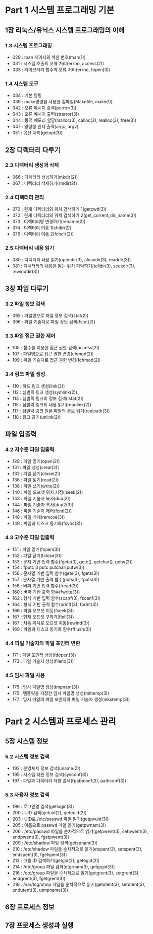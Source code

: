 # Part 1 시스템 프로그래밍 기본
## 1장 리눅스/유닉스 시스템 프로그래밍의 이해
### 1.3 시스템 프로그래밍
* 029 : man 페이지의 섹션 번호(man(1))
* 031 : 시스템 호출의 오류 처리(errno, access(2))
* 033 : 라이브러리 함수의 오류 처리(errno, fopen(3))
### 1.4 시스템 도구
* 034 : 기본 명령
* 039 : make명령을 사용한 컴파일(Makefile, make(1))
* 042 : 오류 메시지 출력(perror(3))
* 043 : 오류 메시지 출력(strerror(3))
* 044 : 동적 메모리 할당(malloc(3), calloc(3), realloc(3), free(3))
* 047 : 명령행 인자 출력(argc, argv)
* 051 : 옵션 처리(getopt(3))

## 2장 디렉터리 다루기
### 2.3 디렉터리 생성과 삭제
* 066 : 디렉터리 생성하기(mkdir(2))
* 067 : 디렉터리 삭제하기(rmdir(2))
### 2.4 디렉터리 관리
* 070 : 현재 디렉터리의 위치 검색하기 1(getcwd(3))
* 072 : 현재 디렉터리의 위치 검색하기 2(get_current_dir_name(3))
* 073 : 디렉터리명 변경하기(rename(2))
* 074 : 디렉터리 이동 1(chdir(2))
* 076 : 디렉터리 이동 2(fchdir(2))
### 2.5 디렉터리 내용 읽기
* 080 : 디렉터리 내용 읽기(opendir(3), closedir(3), readdir(3))
* 081 : 디렉터리의 내용을 읽는 위치 파악하기(telldir(3), seekdir(3), rewinddir(3))

## 3장 파일 다루기
### 3.2 파일 정보 검색
* 092 : 파일명으로 파일 정보 검색(stat(2))
* 096 : 파일 기술자로 파일 정보 검색(fstat(2))
### 3.3 파일 접근 권한 제어
* 105 : 함수를 이용한 접근 권한 검색(access(2))
* 107 : 파일명으로 접근 권한 변경(chmod(2))
* 109 : 파일 기술자로 접근 권한 변경(fchmod(2))
### 3.4 링크 파일 생성
* 110 : 하드 링크 생성(link(2))
* 112 : 심벌릭 링크 생성(symlink(2))
* 113 : 심벌릭 링크의 정보 검색(lstat(2))
* 115 : 심벌릭 링크의 내용 읽기(readlink(2))
* 117 : 심벌릭 링크 원본 파일의 경로 읽기(realpath(3))
* 118 : 링크 끊기(unlink(2))

## 파일 입출력
### 4.2 저수준 파일 입출력
* 129 : 파일 열기(open(2))
* 131 : 파일 생성(creat(2))
* 132 : 파일 닫기(close(2))
* 136 : 파일 읽기(read(2))
* 138 : 파일 쓰기(write(2))
* 140 : 파일 오프셋 위치 지정(lseek(2))
* 143 : 파일 기술자 복사(dup(2))
* 144 : 파일 기술자 복사(dup2(3))
* 146 : 파일 기술자 제어(fcntl(2))
* 148 : 파일 삭제(remove(3))
* 149 : 파일과 디스크 동기화(fsync(3))
### 4.3 고수준 파일 입출력
* 151 : 파일 열기(fopen(3))
* 152 : 파일 닫기(fclose(3))
* 153 : 문자 기반 입력 함수(fgetc(3), getc(), getchar(), getw(3))
* 154 : fputc 3 putc putchar(putw(3))
* 156 : 문자열 기반 입력 함수(gets(3), fgets(3))
* 157 : 문자열 기반 출력 함수(puts(3), fputs(3))
* 158 : 버퍼 기반 입력 함수(fread(3))
* 160 : 버퍼 기반 출력 함수(fwrite(3))
* 162 : 형식 기반 입력 함수(scanf(3), fscanf(3))
* 164 : 형식 기반 출력 함수(printf(3), fprint(3))
* 166 : 파일 오프셋 이동(fseek(3))
* 167 : 현재 오프셋 구하기(ftell(3))
* 167 : 처음 위치로 오프셋 이동(rewind(3))
* 169 : 파일과 디스크 동기화 함수(fflush(3))
### 4.4 파일 기술자와 파일 포인터 변환
* 171 : 파일 포인터 생성(fdopen(3))
* 173 : 파일 기술자 생성(fileno(3))
### 4.5 임시 파일 사용
* 175 : 임시 파일명 생성(tmpnam(3))
* 175 : 템플릿을 지정한 임시 파일명 생성(mktemp(3))
* 177 : 임시 파일의 파일 포인터와 파일 기술자 생성(mkstemp(3))

# Part 2 시스템과 프로세스 관리
## 5장 시스템 정보
### 5.2 시스템 정보 검색
* 192 : 운영체제 정보 검색(uname(2))
* 195 : 시스템 자원 정보 검색(sysconf(3))
* 197 : 파일과 디렉터리 자원 검색(fpathconf(3), pathconf(3))
### 5.3 사용자 정보 검색
* 199 : 로그인명 검색(getlogin(3))
* 200 : UID 검색(getuid(2), geteuid(2))
* 203 : UID로 /etc/passwd 파일 읽기(getpwuid(3))
* 205 : 이름으로 passwd 파일 읽기(getpwnam(3))
* 206 : /etc/passwd 파일을 순차적으로 읽기(getpwent(3), setpwent(3), endpwent(3), fgetpwent(3))
* 209 : /etc/shadow 파일 검색(getspnam(3))
* 210 : /etc/shadow 파일을 순차적으로 읽기(etspent(3), setspent(3), endspent(3), fgetspent(3))
* 212 : 그룹 ID 검색하기(getgid(2), getegid(2))
* 214 : /etc/group 파일 검색(etgrnam(3), getgrgid(3))
* 216 : /etc/group 파일을 순차적으로 읽기(getgrent(3), setgrent(3), endgrent(3), fgetgrent(3))
* 219 : /var/log/utmp 파일을 순차적으로 읽기(getutent(3), setutent(3), endutent(3), utmpname(3))
## 6장 프로세스 정보
## 7장 프로세스 생성과 실행